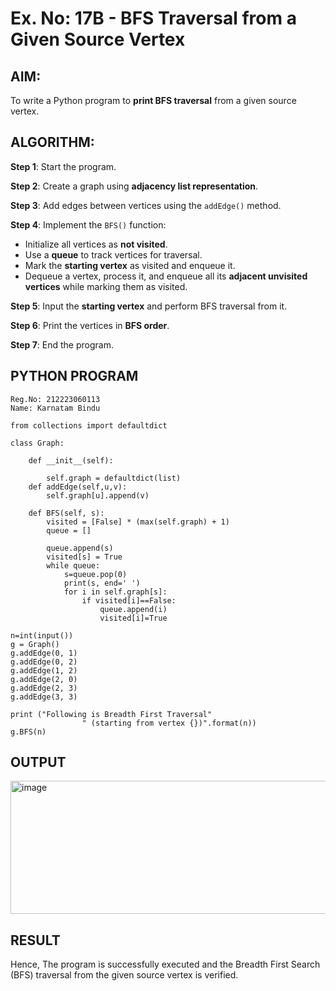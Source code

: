 # Ex. No: 17B - BFS Traversal from a Given Source Vertex

## AIM:
To write a Python program to **print BFS traversal** from a given source vertex.

## ALGORITHM:

**Step 1**: Start the program.

**Step 2**: Create a graph using **adjacency list representation**.

**Step 3**: Add edges between vertices using the `addEdge()` method.

**Step 4**: Implement the `BFS()` function:
- Initialize all vertices as **not visited**.
- Use a **queue** to track vertices for traversal.
- Mark the **starting vertex** as visited and enqueue it.
- Dequeue a vertex, process it, and enqueue all its **adjacent unvisited vertices** while marking them as visited.

**Step 5**: Input the **starting vertex** and perform BFS traversal from it.

**Step 6**: Print the vertices in **BFS order**.

**Step 7**: End the program.

## PYTHON PROGRAM

```
Reg.No: 212223060113
Name: Karnatam Bindu

from collections import defaultdict

class Graph:

	def __init__(self):

		self.graph = defaultdict(list)
	def addEdge(self,u,v):
		self.graph[u].append(v)

	def BFS(self, s):
		visited = [False] * (max(self.graph) + 1)
		queue = []

		queue.append(s)
		visited[s] = True
		while queue:
		    s=queue.pop(0)
		    print(s, end=' ')
		    for i in self.graph[s]:
		        if visited[i]==False:
		            queue.append(i)
		            visited[i]=True

n=int(input())
g = Graph()
g.addEdge(0, 1)
g.addEdge(0, 2)
g.addEdge(1, 2)
g.addEdge(2, 0)
g.addEdge(2, 3)
g.addEdge(3, 3)

print ("Following is Breadth First Traversal"
				" (starting from vertex {})".format(n))
g.BFS(n)

```

## OUTPUT
<img width="1174" height="213" alt="image" src="https://github.com/user-attachments/assets/d5bc53ff-f300-4986-b2b3-b79ac0d702cf" />


## RESULT
Hence, The program is successfully executed and the Breadth First Search (BFS) traversal from the given source vertex is verified.


